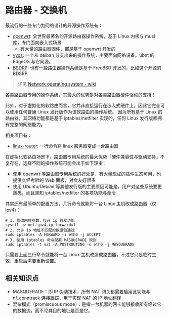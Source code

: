# 路由器 - 交换机

最流行的一些专门为网络设计的开源操作系统有：

- [openwrt](https://github.com/openwrt/openwrt): 全世界最著名的开源路由器操作系统，基于 Linux 内核与 musl 库，专门面向嵌入式场景
  - 有大量的路由器固件，都是基于 openwrt 开发的
- [vyos](https://github.com/vyos/vyos-build): 一个从 deiban 分支出来的操作系统，主要面向网络设备。ubnt 的 EdgeOS 与它同源。
- [BSDRP](https://github.com/ocochard/BSDRP): 也有一些路由器操作系统是基于 FreeBSD 开发的，比如这个开源的 BDSRP.

>详见 [Network operating system - wiki](https://en.wikipedia.org/wiki/Network_operating_system)

各类路由器专用的操作系统，其最大的优势是对各类路由器硬件驱动的支持！

此外，对于虚拟化的软路由而言，它并非直接运行在嵌入式硬件上，因此它完全可以使用任何普通 Linux 发行版作为该软路由的操作系统。
因为所有基于 Linux 的路由器，其网络功能都是基于 iptables/netfilter 实现的，任何 Linux 发行版都拥有完整的网络能力。

相关项目有：

- [linux-router](https://github.com/garywill/linux-router): 一行命令将 linux 服务器变成一台路由器

在虚拟化软路由场景下，路由器专用系统的最大优势「硬件兼容性与驱动支持」不复存在，选择不同的操作系统可能会出于如下理由：

- 使用 openwrt 等路由器专用系统的好处是，有大量现成的插件生态可用，也提供久经考验的 Web 面板，对会友好很多
- 使用 Ubuntu/Debian 等其他发行版的主要原因可能是，用户对这些系统要更熟悉，而且熟知 iptables/netfilter 的各项功能与命令

其实还有最简单的配置方法，几行命令就能将一台 Linux 主机改成路由器（仅 ipv4）：

```shell
# 1. 修改内核参数，打开 ip 转发功能
sysctl -w net.ipv4.ip_forward=1
# 2. 允许 ip 地址不匹配的数据包通过
sudo iptables -A FORWARD -i eth0 -j ACCEPT
# 3. 使用 iptables 命令配置 MASQUERADE 规则
sudo iptables -t nat -A POSTROUTING -o eth0 -j MASQUERADE
```

只需要上面三行命令就能将一台 Linux 主机改造成路由器，不过它只是临时生效，重启后需要重新设置。

## 相关知识点

- MASQUERADE：即 IP 伪装技术，所有 NAT 网关都需要启用此功能与 nf_conntrack 连接跟踪，用于实现 NAT 的 IP 地址翻译
- 混杂模式（promiscuous mode）：是指一台机器的网卡能够接收所有经过它的数据流，而不论其目的地址是否是它。

